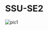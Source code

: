 # SSU-SE2

![pic1](https://user-images.githubusercontent.com/65977106/117143161-7eba7200-adeb-11eb-96b7-5f66f9be4970.png)

